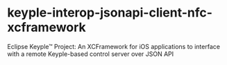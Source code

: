 # keyple-interop-jsonapi-client-nfc-xcframework
Eclipse Keyple™ Project: An XCFramework for iOS applications to interface with a remote Keyple-based control server over JSON API
